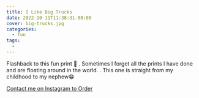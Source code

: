 ```yaml
---
title: I Like Big Trucks
date: 2022-10-11T11:38:31-08:00
cover: big-trucks.jpg
categories:
  - fun
tags:
  - 
---
```


Flashback to this fun print 🧡
.
Sometimes I forget all the prints I have done and are floating around in the world.
.
This one is straight from my childhood to my nephew😁

<!--more-->


[Contact me on Instagram to Order](https://www.instagram.com/p/CkOo4PmP2oY/)

